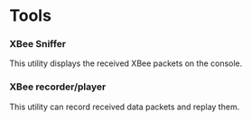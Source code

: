 # Tools


### XBee Sniffer

This utility displays the received XBee packets on the console.

### XBee recorder/player

This utility can record received data packets and replay them.